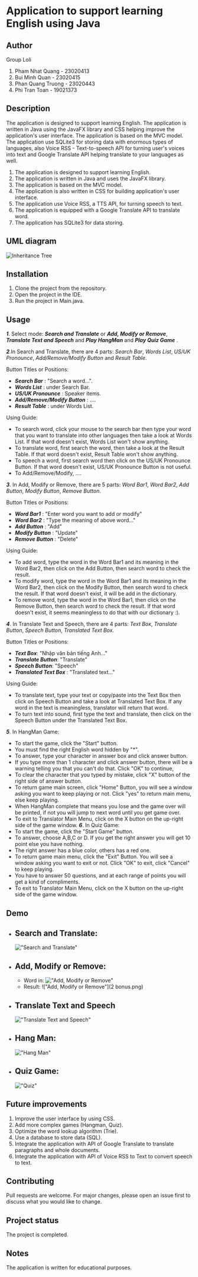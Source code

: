 # Application to support learning English using Java

## Author

Group Loli

1. Pham Nhat Quang - 23020413
2. Bui Minh Quan - 23020415
3. Phan Quang Truong - 23020443
4. Phi Tran Toan - 19021373

## Description

The application is designed to support learning English. The application is written in Java using the JavaFX library and CSS helping improve the application's user interface. The application is based on the MVC model. The application use SQLite3 for storing data with enormous types of languages, also Voice RSS - Text-to-speech API for turning user's voices into text and Google Translate API helping translate to your languages as well.

1. The application is designed to support learning English.
2. The application is written in Java and uses the JavaFX library.
3. The application is based on the MVC model.
4. The application is also written in CSS for building application's user interface.
5. The application use Voice RSS, a TTS API, for turning speech to text.
6. The application is equipped with a Google Translate API to translate word.
7. The application has SQLite3 for data storing.

## UML diagram
<img src="BTL OOP.svg" alt="Inheritance Tree">

## Installation

1. Clone the project from the repository.
2. Open the project in the IDE.
3. Run the project in Main.java.

## Usage

 <!-- Bo sung Add/Remove/Modify co dau ... -->
_**1**_. Select mode: _**Search and Translate**_ or _**Add, Modify or Remove**_, _**Translate Text and Speech**_ and **_Play HangMan_** and _**Play Quiz Game**_ .

_**2**_.In Search and Translate, there are 4 parts: _Search Bar_, _Words List_, _US/UK Pronounce_, _Add/Remove/Modify Button_ and _Result Table_.
   
Button Titles or Positions:
   - _**Search Bar**_ : "Search a word...".
   - _**Words List**_ : under Search Bar.
   - _**US/UK Pronounce**_ : Speaker items.
   - _**Add/Remove/Modify Button**_ : ....
   - _**Result Table**_ : under Words List.
   
Using Guide:
   - To search word, click your mouse to the search bar then type your word that you want to translate into other 
   languages then take a look at Words List. If that word doesn't exist, Words List won't show anything.
   - To translate word, first search the word, then take a look at the Result Table. If that word doesn't exist, 
   Result Table won't show anything.
   - To speech a word, first search word then click on the US/UK Pronounce Button. If that word doesn't exist,
   US/UK Pronounce Button is not useful.
   - To Add/Remove/Modify, ....

_**3**_. In Add, Modify or Remove, there are 5 parts: _Word Bar1_, _Word Bar2_, _Add Button_, _Modify Button_, _Remove Button_.
   
Button Titles or Positions:
   - _**Word Bar1**_ : "Enter word you want to add or modify"
   - _**Word Bar2**_ : "Type the meaning of above word..."
   - _**Add Button**_ : "Add"
   - _**Modify Button**_ : "Update"
   - _**Remove Button**_ : "Delete"
   
Using Guide:
   - To add word, type the word in the Word Bar1 and its meaning in the Word Bar2, then click on the Add Button, then 
   search word to check the result.
   - To modify word, type the word in the Word Bar1 and its meaning in the Word Bar2, then click on the Modify Button, 
   then search word to check the result. If that word doesn't exist, it will be add in the dictionary.
   - To remove word, type the word in the Word Bar1, then click on the Remove Button, then search word to check the 
   result. If that word doesn't exist, it seems meaningless to do that with our dictionary :).

_**4**_. In Translate Text and Speech, there are 4 parts: _Text Box_, _Translate Button_, _Speech Button_, _Translated Text Box_.

Button Titles or Positions:
   - _**Text Box**_: "Nhập văn bản tiếng Anh..."
   - _**Translate Button**_: "Translate"
   - _**Speech Button**_: "Speech"
   - _**Translated Text Box**_ : "Translated text..."

Using Guide:
   - To translate text, type your text or copy/paste into the Text Box then click on Speech Button and take a look at Translated Text Box.
   If any word in the text is meaningless, translator will return that word.
   - To turn text into sound, first type the text and translate, then click on the Speech Button under the Translated Text Box.

_**5**_. In HangMan Game:
   - To start the game, click the "Start" button.
   - You must find the right English word hidden by "*".
   - To answer, type your character in answer box and click answer button.
   - If you type more than 1 character and click answer button, there will be a warning telling you that you can't do that. Click "OK" to continue,
   - To clear the character that you typed by mistake, click "X" button of the right side of answer button.
   - To return game main screen, click "Home" Button, you will see a window asking you want to keep playing or not. Click "yes" to return main menu, else keep playing.
   - When HangMan complete that means you lose and the game over will be printed, if not you will jump to next word until you get game over.
   - To exit to Translator Main Menu, click on the X button on the up-right side of the game window.
_**6**_. In Quiz Game:
   - To start the game, click the "Start Game" button.
   - To answer, choose A,B,C or D. If you get the right answer you will get 10 point else you have nothing.
   - The right answer has a blue color, others has a red one.
   - To return game main menu, click the "Exit" Button. You will see a window asking you want to exit or not. Click "OK" to exit, click "Cancel" to keep playing.
   - You have to answer 50 questions, and at each range of points you will get a kind of compliments.
   - To exit to Translator Main Menu, click on the X button on the up-right side of the game window.
## Demo
   - Search and Translate:
     - 
     !["Search and Translate"](1.png)
   - Add, Modify or Remove:
     - 
     - Word in:
   !["Add, Modify or Remove"](2.png)
     - Result:
     !["Add, Modify or Remove"](2 bonus.png)
   - Translate Text and Speech
        - 
     !["Translate Text and Speech"](3.png)
   - Hang Man:
        - 
     !["Hang Man"](4.png)
   - Quiz Game:
     - 
       !["Quiz"](5.png)

## Future improvements

1. Improve the user interface by using CSS.
2. Add more complex games (Hangman, Quiz).
3. Optimize the word lookup algorithm (Trie).
4. Use a database to store data (SQL).
5. Integrate the application with API of Google Translate to translate paragraphs and whole documents.
6. Integrate the application with API of Voice RSS to Text to convert speech to text.

## Contributing

Pull requests are welcome. For major changes, please open an issue first to discuss what you would like to change.

## Project status

The project is completed.

## Notes

The application is written for educational purposes.

